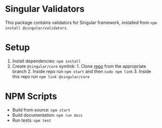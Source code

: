 # Singular Validators

This package contains validators for Singular framework, installed from `npm install @singular/validators`.

# Setup

  1. Install dependencies: `npm install`
  2. Create `@singular/core` symlink:
    1. Clone [repo](https://github.com/singularframework/core) from the appropriate branch
    2. Inside repo run `npm start` and then `sudo npm link`
    3. Inside this repo run `npm link @singular/core`

# NPM Scripts

  - Build from source: `npm start`
  - Build documentation: `npm run docs`
  - Run tests: `npm test`
